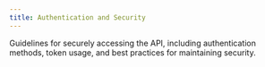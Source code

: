 ```yaml
---
title: Authentication and Security
---
```


Guidelines for securely accessing the API, including authentication methods, token usage, and best practices for maintaining security.
